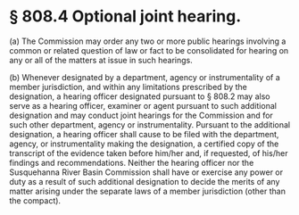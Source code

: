 # § 808.4   Optional joint hearing.

(a) The Commission may order any two or more public hearings involving a common or related question of law or fact to be consolidated for hearing on any or all of the matters at issue in such hearings.


(b) Whenever designated by a department, agency or instrumentality of a member jurisdiction, and within any limitations prescribed by the designation, a hearing officer designated pursuant to § 808.2 may also serve as a hearing officer, examiner or agent pursuant to such additional designation and may conduct joint hearings for the Commission and for such other department, agency or instrumentality. Pursuant to the additional designation, a hearing officer shall cause to be filed with the department, agency, or instrumentality making the designation, a certified copy of the transcript of the evidence taken before him/her and, if requested, of his/her findings and recommendations. Neither the hearing officer nor the Susquehanna River Basin Commission shall have or exercise any power or duty as a result of such additional designation to decide the merits of any matter arising under the separate laws of a member jurisdiction (other than the compact).




